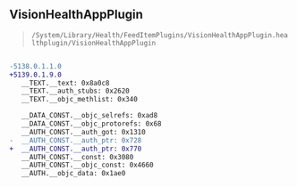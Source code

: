 ## VisionHealthAppPlugin

> `/System/Library/Health/FeedItemPlugins/VisionHealthAppPlugin.healthplugin/VisionHealthAppPlugin`

```diff

-5138.0.1.1.0
+5139.0.1.9.0
   __TEXT.__text: 0x8a0c8
   __TEXT.__auth_stubs: 0x2620
   __TEXT.__objc_methlist: 0x340

   __DATA_CONST.__objc_selrefs: 0xad8
   __DATA_CONST.__objc_protorefs: 0x68
   __AUTH_CONST.__auth_got: 0x1310
-  __AUTH_CONST.__auth_ptr: 0x728
+  __AUTH_CONST.__auth_ptr: 0x770
   __AUTH_CONST.__const: 0x3080
   __AUTH_CONST.__objc_const: 0x4660
   __AUTH.__objc_data: 0x1ae0

```
